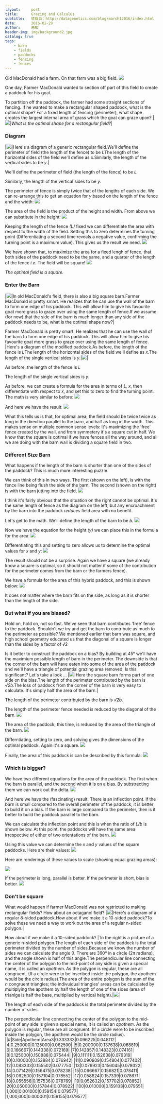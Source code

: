 ```yaml
---
layout:     post
title:      Grazing and Calculus
subtitle:   转载自：http://datagenetics.com/blog/march12016/index.html
date:       2016-02-29
author:     未知
header-img: img/background2.jpg
catalog: true
tags:
    - barn
    - fields
    - paddocks
    - fencing
    - fences
---
```


Old MacDonald had a farm. On that farm was a big field.
![](http://datagenetics.com/blog/march12016/field.png)


One day, Farmer MacDonald wanted to section off part of this field to create a paddock for his goat.

To partition off the paddock, the farmer had some straight sections of fencing. If he wanted to make a rectangular shaped paddock, what is the optimal shape? For a fixed length of fencing (perimeter), what shape creates the largest internal area of grass which the goat can graze upon?
|![](http://datagenetics.com/blog/march12016/fences.png)|*What is the optimal shape for a rectangular field?*|

### Diagram
|![](http://datagenetics.com/blog/march12016/f1.png)|Here's a diagram of a generic rectangular field.We'll define the perimeter of field (the length of the fence) to be *L*The length of the horizontal sides of the field we'll define as *x*.Similarly, the length of the vertical sides to be *y*.|

We'll define the perimeter of field (the length of the fence) to be *L*

Similarly, the length of the vertical sides to be *y*.

The perimeter of fence is simply twice that of the lengths of each side. We can re-arrange this to get an equation for *y* based on the length of the fence and the width:
![](http://datagenetics.com/blog/march12016/eq0.png)


The area of the field is the product of the height and width. From above we can substitute in the height:
![](http://datagenetics.com/blog/march12016/eq1.png)


Keeping the length of the fence *(L)* fixed we can differentiate the area with respect to the width of the field. Setting this to zero determines the turning point (Differentiating a second time reveals a negative value, confirming the turning point is a maximum value). This gives us the result we need.
![](http://datagenetics.com/blog/march12016/eq2.png)


We have shown that, to maximize the area for a fixed lengh of fence, that both sides of the paddock need to be the same, and a quarter of the length of the fence *i.e.* The field will be square! 
![](http://datagenetics.com/blog/march12016/eq3.png)


*The optimal field is a square.*

### Enter the Barn
|![](http://datagenetics.com/blog/march12016/barn.png)|In old MacDonald's field, there is also a big square barn.Farmer MacDonald is pretty smart. He realizes that he can use the wall of the barn to form one edge of his paddock. This will allow him to give his favourite goat more grass to graze over using the same length of fence.If we assume (for now) that the side of the barn is much longer than any side of the paddock needs to be, what is the optimal shape now?|

Farmer MacDonald is pretty smart. He realizes that he can use the wall of the barn to form one edge of his paddock. This will allow him to give his favourite goat more grass to graze over using the same length of fence.
|Here's a diagram of the modified paddock.As before, the length of the fence is *L*The length of the horizontal sides of the field we'll define as *x*.The length of the single vertical sides is *y*.|![](http://datagenetics.com/blog/march12016/f2.png)|

As before, the length of the fence is *L*

The length of the single vertical sides is *y*.

As before, we can create a formula for the area in terms of *L, x*, then differentiate with respect to *x*, and set this to zero to find the turning point. The math is very similar to before:
![](http://datagenetics.com/blog/march12016/eq4.png)


And here we have the result:
![](http://datagenetics.com/blog/march12016/eq5.png)


What this tells us is that, for optimal area, the field should be twice twice as long in the direction parallel to the barn, and half as long in the width. This makes sense on multiple common sense levels: It's maximizing the 'free' fence created by the wall, and from symmetery it's a square cut in half. We know that the square is optimal if we have fences all the way around, and all we are doing with the barn wall is dividing a square field in two.

### Different Size Barn

What happens if the length of the barn is shorter than one of the sides of the paddock? This is much more interesting puzzle.

We can think of this in two ways. The first (shown on the left), is with the fence line being flush the side of the barn. The second (shown on the right) is with the barn jutting into the field.
![](http://datagenetics.com/blog/march12016/f3.png)


I think it's fairly obvious that the situation on the right cannot be optimal. It's the same length of fence as the diagram on the left, but any encroachment by the barn into the paddock *reduces* field area with no benefit.

Let's get to the math. We'll define the length of the barn to be *b*.
![](http://datagenetics.com/blog/march12016/eq6.png)


Now we have the equation for the height *(y)* we can place this in the formula for the area:
![](http://datagenetics.com/blog/march12016/eq7.png)


Differentiating this and setting to zero allows us to determine the optimal values for *x* and *y*:
![](http://datagenetics.com/blog/march12016/eq8.png)


The result should not be a surprise. Again we have a square (we already know a square is optimal, so it should not matter if some of the contribution for the perimeter comes from the barn or the farmers fence).

We have a formula for the area of this hybrid paddock, and this is shown below:
![](http://datagenetics.com/blog/march12016/eq9.png)


It does not matter where the barn fits on the side, as long as it is shorter than the length of the side.

### But what if you are biased?

Hold on, hold on, not so fast. We've seen that barn contributes 'free' fence to the paddock. Shouldn't we try and get the barn to contribute as much to the perimeter as possible? We mentioned earlier that barn was square, and high school geometry educated us that the diagonal of a square is longer than the sides by a factor of √2 

Is it better to construct the paddock on a bias? By building at 45° we'll have the maximium possible length of barn in the perimeter. The downside is that the corner of the barn will have eaten into some of the area of the paddock and we'll have a triangle of potential grazing area removed. Is this significant? Let's take a look …
|![](http://datagenetics.com/blog/march12016/f4.png)|Here the square barn forms part of one side on the bias.The length of the perimeter contributed by the barn is *√2b*.The loss of paddock from the corner of the barn is very easy to calculate. It's simply half the area of the barn.|

The length of the perimeter contributed by the barn is *√2b*.

The length of the perimeter fence needed is reduced by the diagonal of the barn.
![](http://datagenetics.com/blog/march12016/eq10.png)


The area of the paddock, this time, is reduced by the area of the triangle of the barn.
![](http://datagenetics.com/blog/march12016/eq11.png)


Differntiating, setting to zero, and solving gives the dimensions of the optimal paddock. Again it's a square.
![](http://datagenetics.com/blog/march12016/eq12.png)


Finally, the area of this paddock is can be described by this formula:
![](http://datagenetics.com/blog/march12016/eq13.png)


### Which is bigger?

We have two different equations for the area of the paddock. The first when the barn is parallel, and the second when it is on a bias. By substracting them we can work out the delta.
![](http://datagenetics.com/blog/march12016/eq14.png)


And here we have the (fascinating) result. There is an inflection point. If the barn is small compared to the overall perimeter of the paddock, it is better to build it on a bias. If the barn is large compared to the perimeter, then is it better to build the paddock parallel to the barn.

We can calculate the inflection point and this is when the ratio of *L/b* is shown below. At this point, the paddocks will have the same area irrespective of either of two orientations of the barn.
![](http://datagenetics.com/blog/march12016/eq15.png)


Using this value we can determine the *x* and *y* values of the square paddocks. Here are their values:
![](http://datagenetics.com/blog/march12016/eq16.png)


Here are renderings of these values to scale (showing equal grazing areas):

![](http://datagenetics.com/blog/march12016/f5.png)


If the perimeter is long, parallel is better. If the perimeter is short, bias is better.
![](http://datagenetics.com/blog/march12016/eq17.png)


### Don't be square

What would happen if farmer MacDonald was not restricted to making rectangular fields? How about an octaganol field?
|![](http://datagenetics.com/blog/march12016/f6.png)|Here's a diagram of a regular 8-sided paddock.How about if we make it a 10-sided paddock?To solve these we need a way to work out the area of a regular n-sided polygon.|

How about if we make it a 10-sided paddock?
|To the right is a picture of a generic n-sided polygon.The length of each side of the paddock is the total perimeter divided by the number of sides.Because we know the number of sides we can calculate the angle θ. There are 360° in a circle (2π radians), and the angle shown is half of this angle.The perpendicular line connecting the center of the polygon to the mid-point of any side is given a special name, it is called an *apothem*. As the polygon is regular, these are all congruent. (If a circle were to be inscribed inside the polygon, the apothem would be the circle radius).The area of the entire polygon is the sum of the *n* congruent triangles; the indivuidual triangles' areas can be calculated by multiplying the apothem by half the length of one of the sides (area of trianlge is half the base, multiplied by vertical height).|![](http://datagenetics.com/blog/march12016/n.png)|

The length of each side of the paddock is the total perimeter divided by the number of sides.

The perpendicular line connecting the center of the polygon to the mid-point of any side is given a special name, it is called an *apothem*. As the polygon is regular, these are all congruent. (If a circle were to be inscribed inside the polygon, the apothem would be the circle radius).
||#|Side|Apothem|Area3|0.333333|0.096225|0.048112|
|4|0.250000|0.125000|0.062500|
|5|0.200000|0.137638|0.068819|
|6|0.166667|0.144338|0.072169|
|7|0.142857|0.148323|0.074161|
|8|0.125000|0.150888|0.075444|
|9|0.111111|0.152638|0.076319|
|10|0.100000|0.153884|0.076942|
|11|0.090909|0.154804|0.077402|
|12|0.083333|0.155502|0.077750|
|13|0.076923|0.156045|0.078022|
|14|0.071429|0.156475|0.078238|
|15|0.066667|0.156821|0.078411|
|16|0.062500|0.157104|0.078552|
|17|0.058824|0.157339|0.078671|
|18|0.055556|0.157536|0.078769|
|19|0.052632|0.157702|0.078852|
|20|0.050000|0.157844|0.078922|
|100|0.010000|0.159103|0.079551|
|1,000|0.001000|0.159154|0.079577|
|1,000,000|0.000001|0.159155|0.079577|
